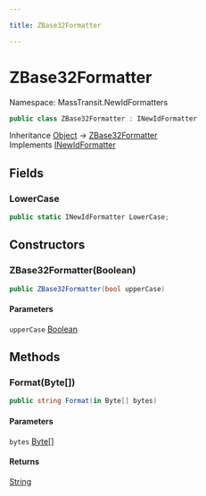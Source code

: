 ```yaml
---

title: ZBase32Formatter

---
```


# ZBase32Formatter

Namespace: MassTransit.NewIdFormatters

```csharp
public class ZBase32Formatter : INewIdFormatter
```

Inheritance [Object](https://learn.microsoft.com/en-us/dotnet/api/system.object) → [ZBase32Formatter](../masstransit-newidformatters/zbase32formatter)<br/>
Implements [INewIdFormatter](../masstransit/inewidformatter)

## Fields

### **LowerCase**

```csharp
public static INewIdFormatter LowerCase;
```

## Constructors

### **ZBase32Formatter(Boolean)**

```csharp
public ZBase32Formatter(bool upperCase)
```

#### Parameters

`upperCase` [Boolean](https://learn.microsoft.com/en-us/dotnet/api/system.boolean)<br/>

## Methods

### **Format(Byte[])**

```csharp
public string Format(in Byte[] bytes)
```

#### Parameters

`bytes` [Byte[]](https://learn.microsoft.com/en-us/dotnet/api/system.byte)<br/>

#### Returns

[String](https://learn.microsoft.com/en-us/dotnet/api/system.string)<br/>
